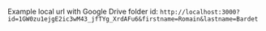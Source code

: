 Example local url with Google Drive folder id: `http://localhost:3000?id=1GW0zu1ejgE2ic3wM43_jfTYg_XrdAFu6&firstname=Romain&lastname=Bardet`
